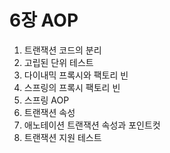 # 6장 AOP

1. 트랜잭션 코드의 분리
2. 고립된 단위 테스트
3. 다이내믹 프록시와 팩토리 빈
4. 스프링의 프록시 팩토리 빈
5. 스프링 AOP
6. 트랜잭션 속성
7. 애노테이션 트랜잭션 속성과 포인트컷
8. 트랜잭션 지원 테스트
